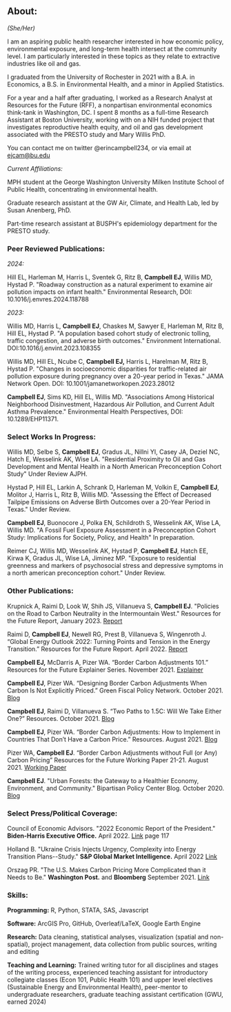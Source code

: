 ## About:

_(She/Her)_

I am an aspiring public health researcher interested in how economic policy, environmental exposure, and long-term health intersect at the community level. I am particularly interested in these topics as they relate to extractive industries like oil and gas. 

I graduated from the University of Rochester in 2021 with a B.A. in Economics, a B.S. in Environmental Health, and a minor in Applied Statistics. 

For a year and a half after graduating, I worked as a Research Analyst at Resources for the Future (RFF), a nonpartisan environmental economics think-tank in Washington, DC. I spent 8 months as a full-time Research Assistant at Boston University, working with on a NIH funded project that investigates reproductive health equity, and oil and gas development associated with the PRESTO study and Mary Willis PhD.

You can contact me on twitter @erincampbell234, or via email at ejcam@bu.edu

_Current Affiliations:_

MPH student at the George Washington University Milken Institute School of Public Health, concentrating in environmental health.  

Graduate research assistant at the GW Air, Climate, and Health Lab, led by Susan Anenberg, PhD.  

Part-time research assistant at BUSPH's epidemiology department for the PRESTO study.

### Peer Reviewed Publications:

_2024:_

Hill EL, Harleman M, Harris L, Sventek G, Ritz B, **Campbell EJ**, Willis MD, Hystad P. "Roadway construction as a natural experiment to examine air pollution impacts on infant health." Environmental Research, DOI: 10.1016/j.envres.2024.118788 

_2023:_

Willis MD, Harris L, **Campbell EJ**, Chaskes M, Sawyer E, Harleman M, Ritz B, Hill EL, Hystad P. "A population based cohort study of electronic tolling, traffic congestion, and adverse birth outcomes." Environment International. DOI:10.1016/j.envint.2023.108355

Willis MD, Hill EL, Ncube C, **Campbell EJ,** Harris L, Harelman M, Ritz B, Hystad P. "Changes in socioeconomic disparities for traffic-related air pollution exposure during pregnancy over a 20-year period in Texas." JAMA Network Open. DOI: 10.1001/jamanetworkopen.2023.28012

**Campbell EJ**, Sims KD, Hill EL, Willis MD. "Associations Among Historical Neighborhood Disinvestment, Hazardous Air Pollution, and Current Adult Asthma Prevalence." Environmental Health Perspectives, DOI: 10.1289/EHP11371.  

### Select Works In Progress:

Willis MD, Selbe S, **Campbell EJ**, Gradus JL, Nillni YI, Casey JA, Deziel NC, Hatch E, Wesselink AK, Wise LA. "Residential Proximity to Oil and Gas Development and Mental Health in a North American Preconception Cohort Study" Under Review AJPH.

Hystad P, Hill EL, Larkin A, Schrank D, Harleman M, Volkin E, **Campbell EJ**, Molitor J, Harris L, Ritz B, Willis MD. "Assessing the Effect of Decreased Tailpipe Emissions on Adverse Birth Outcomes over a 20-Year Period in Texas." Under Review. 

**Campbell EJ**, Buonocore J, Polka EN, Schildroth S, Wesselink AK, Wise LA, Willis MD. "A Fossil Fuel Exposure Assessment in a Preconception Cohort Study: Implications for Society, Policy, and Health" In preparation.

Reimer CJ, Willis MD, Wesselink AK, Hystad P, **Campbell EJ**, Hatch EE, Kirwa K, Gradus JL, Wise LA, Jiminez MP. "Exposure to residential greenness and markers of psychosocial stress and depressive symptoms in a north american preconception cohort." Under Review. 

### Other Publications:

Krupnick A, Raimi D, Look W, Shih JS, Villanueva S, **Campbell EJ**. "Policies on the Road to Carbon Neutrality in the Intermountain West." Resources for the Future Report, January 2023. [Report](https://www.rff.org/publications/reports/policies-on-the-road-to-carbon-neutrality-in-the-intermountain-west/)

Raimi D, **Campbell EJ**, Newell RG, Prest B, Villanueva S, Wingenroth J. “Global Energy Outlook 2022: Turning Points and Tension in the Energy Transition.” Resources for the Future Report. April 2022. [Report](https://www.rff.org/publications/reports/global-energy-outlook-2022/#:~:text=Data%20%26%20Tools-,Global%20Energy%20Outlook%202022%3A%20Turning%20Points%20and%20Tension%20in%20the,consumption%2C%20emissions%2C%20and%20geopolitics.)

**Campbell EJ,** McDarris A, Pizer WA. “Border Carbon Adjustments 101.” Resources for the Future Explainer Series. November 2021. [Explainer](https://www.rff.org/publications/explainers/border-carbon-adjustments-101/#:~:text=What%20is%20a%20Border%20Carbon,same%2C%20foreign%2Dproduced%20products.)

**Campbell EJ**, Pizer WA. “Designing Border Carbon Adjustments When Carbon Is Not Explicitly Priced.” Green Fiscal Policy Network. October 2021. [Blog](https://www.resources.org/common-resources/designing-border-carbon-adjustments-when-carbon-is-not-explicitly-priced/)

**Campbell EJ**, Raimi D, Villanueva S. “Two Paths to 1.5C: Will We Take Either One?” Resources. October 2021. [Blog](https://www.resources.org/common-resources/two-paths-to-15c-will-we-take-either-one/)

**Campbell EJ**, Pizer WA. “Border Carbon Adjustments: How to Implement in Countries That Don’t Have a Carbon Price.” Resources. August 2021. [Blog](https://www.resources.org/common-resources/carbon-border-adjustments-how-to-implement-in-countries-that-dont-have-a-carbon-price/)

Pizer WA, **Campbell EJ**. “Border Carbon Adjustments without Full (or Any) Carbon Pricing” Resources for the Future Working Paper 21-21. August 2021. [Working Paper](https://www.rff.org/publications/working-papers/border-carbon-adjustments-without-full-or-any-carbon-pricing/)

**Campbell EJ**. "Urban Forests: the Gateway to a Healthier Economy, Environment, and Community." Bipartisan Policy Center Blog. October 2020. [Blog](https://bipartisanpolicy.org/blog/urban-forests-the-gateway-to-a-healthier-economy-environment-and-community/)

### Select Press/Political Coverage:

Council of Economic Advisors. "2022 Economic Report of the President." **Biden-Harris Executive Office.** April 2022. [Link](https://www.whitehouse.gov/wp-content/uploads/2022/04/ERP-2022.pdf) page 117

Holland B. "Ukraine Crisis Injects Urgency, Complexity into Energy Transition Plans--Study." **S&P Global Market Intelligence.** April 2022 [Link](https://www.spglobal.com/marketintelligence/en/news-insights/latest-news-headlines/ukraine-crisis-injects-urgency-complexity-into-energy-transition-plans-8211-study-69734719)

Orszag PR. "The U.S. Makes Carbon Pricing More Complicated than it Needs to Be." **Washington Post.** and **Bloomberg** September 2021. [Link](https://www.washingtonpost.com/business/energy/the-us-makes-carbon-pricing-more-complicated-than-it-needs-to-be/2021/09/08/ae0974ea-10a9-11ec-baca-86b144fc8a2d_story.html)

### Skills: 

**Programming:** R, Python, STATA, SAS, Javascript

**Software:** ArcGIS Pro, GitHub, Overleaf/LaTeX, Google Earth Engine

**Research:** Data cleaning, statistical analyses, visualization (spatial and non-spatial), project management, data collection from public sources, writing and editing

**Teaching and Learning:** Trained writing tutor for all disciplines and stages of the writing process, experienced teaching assistant for introductory collegiate classes (Econ 101, Public Health 101) and upper level electives (Sustainable Energy and Environmental Health), peer-mentor to undergraduate researchers, graduate teaching assistant certification (GWU, earned 2024)
